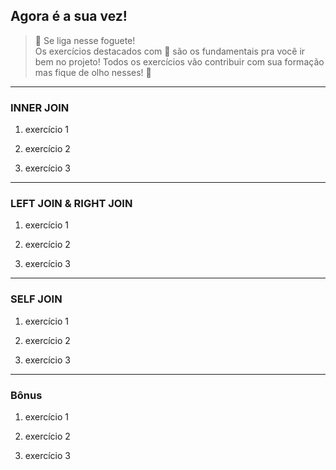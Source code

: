 ## Agora é a sua vez!

> 🚀 Se liga nesse foguete!  
> Os exercícios destacados com 🚀 são os fundamentais pra você ir bem no projeto! Todos os exercícios vão contribuir com sua formação mas fique de olho nesses! 👀  

---

### INNER JOIN

1. exercício 1

2. exercício 2

3. exercício 3

---

### LEFT JOIN & RIGHT JOIN

1. exercício 1

2. exercício 2

3. exercício 3

---

### SELF JOIN

1. exercício 1

2. exercício 2

3. exercício 3

--- 

### Bônus

1. exercício 1

2. exercício 2

3. exercício 3